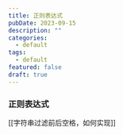 ```yaml
---
title: 正则表达式
pubDate: 2023-09-15
description: ""
categories:
  - default
tags:
  - default
featured: false
draft: true
---
```

### 正则表达式

[[字符串过滤前后空格，如何实现]]
